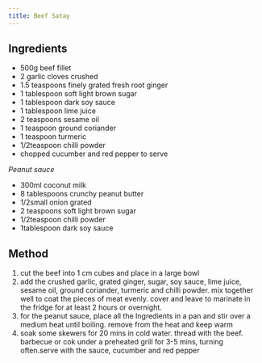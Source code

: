 ```yaml
---
title: Beef Satay
---
```


## Ingredients

-   500g beef fillet
-   2 garlic cloves crushed
-   1.5 teaspoons finely grated fresh root ginger
-   1 tablespoon soft light brown sugar
-   1 tablespoon dark soy sauce
-   1 tablespoon lime juice
-   2 teaspoons sesame oil
-   1 teaspoon ground coriander
-   1 teaspoon turmeric
-   1/2teaspoon chilli powder
-   chopped cucumber and red pepper to serve

*Peanut sauce*

-   300ml coconut milk
-   8 tablespoons crunchy peanut butter
-   1/2small onion grated
-   2 teaspoons soft light brown sugar
-   1/2teaspoon chilli powder
-   1tablespoon dark soy sauce

## Method

1.  cut the beef into 1 cm cubes and place in a large bowl
2.  add the crushed garlic, grated ginger, sugar, soy sauce, lime juice, sesame oil, ground coriander, turmeric and chilli powder. mix together well to coat the pieces of meat evenly. cover and leave to marinate in the fridge for at least 2 hours or overnight.
3.  for the peanut sauce, place all the Ingredients in a pan and stir over a medium heat until boiling. remove from the heat and keep warm
4.  soak some skewers for 20 mins in cold water. thread with the beef. barbecue or cok under a preheated grill for 3-5 mins, turning often.serve with the sauce, cucumber and red pepper
